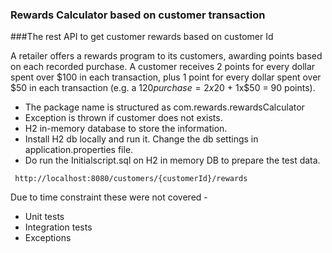 ### Rewards Calculator based on customer transaction
###The rest API to get customer rewards based on customer Id

A retailer offers a rewards program to its customers, awarding points based on each recorded purchase.
A customer receives 2 points for every dollar spent over $100 in each transaction, plus 1 point for every
dollar spent over $50 in each transaction
(e.g. a $120 purchase = 2x$20 + 1x$50 = 90 points).

- The package name is structured as com.rewards.rewardsCalculator
- Exception is thrown if customer does not exists.
- H2 in-memory database to store the information.
- Install H2 db locally and run it. Change the db settings in application.properties file.
- Do run the Initialscript.sql on H2 in memory DB to prepare the test data.

```
 http://localhost:8080/customers/{customerId}/rewards
```

Due to time constraint these were not covered -
- Unit tests
- Integration tests
- Exceptions